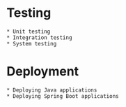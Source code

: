 # Testing
    * Unit testing
    * Integration testing
    * System testing
# Deployment
    * Deploying Java applications
    * Deploying Spring Boot applications